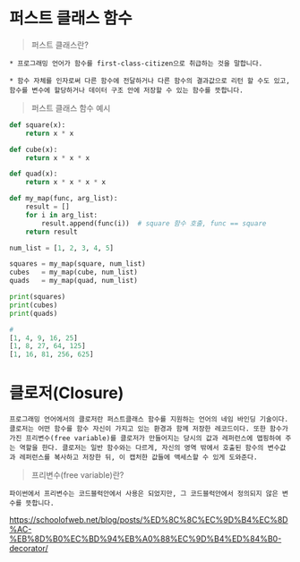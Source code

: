 # 퍼스트 클래스 함수

> 퍼스트 클래스란? 

    * 프로그래밍 언어가 함수를 first-class-citizen으로 취급하는 것을 말합니다.

    * 함수 자체를 인자로써 다른 함수에 전달하거나 다른 함수의 결과값으로 리턴 할 수도 있고, 함수를 변수에 할당하거나 데이터 구조 안에 저장할 수 있는 함수를 뜻합니다.

> 퍼스트 클래스 함수 예시
```py
def square(x):
    return x * x

def cube(x):
    return x * x * x

def quad(x):
    return x * x * x * x

def my_map(func, arg_list):
    result = []
    for i in arg_list:
        result.append(func(i))  # square 함수 호출, func == square
    return result

num_list = [1, 2, 3, 4, 5]

squares = my_map(square, num_list)
cubes   = my_map(cube, num_list)
quads   = my_map(quad, num_list)

print(squares)
print(cubes)
print(quads)

#
[1, 4, 9, 16, 25]
[1, 8, 27, 64, 125]
[1, 16, 81, 256, 625]
```

# 클로저(Closure)

    프로그래밍 언어에서의 클로저란 퍼스트클래스 함수를 지원하는 언어의 네임 바인딩 기술이다. 클로저는 어떤 함수를 함수 자신이 가지고 있는 환경과 함께 저장한 레코드이다. 또한 함수가 가진 프리변수(free variable)를 클로저가 만들어지는 당시의 값과 레퍼런스에 맵핑하여 주는 역할을 한다. 클로저는 일반 함수와는 다르게, 자신의 영역 밖에서 호출된 함수의 변수값과 레퍼런스를 복사하고 저장한 뒤, 이 캡처한 값들에 액세스할 수 있게 도와준다.

> 프리변수(free variable)란?

    파이썬에서 프리변수는 코드블럭안에서 사용은 되었지만, 그 코드블럭안에서 정의되지 않은 변수를 뜻합니다.
    
https://schoolofweb.net/blog/posts/%ED%8C%8C%EC%9D%B4%EC%8D%AC-%EB%8D%B0%EC%BD%94%EB%A0%88%EC%9D%B4%ED%84%B0-decorator/